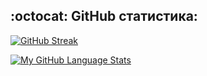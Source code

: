 ## :octocat: GitHub статистика:

[![GitHub Streak](https://github-readme-streak-stats.herokuapp.com?user=maximpontryagin&theme=dark&date_format=j%20M%5B%20Y%5D&mode=weekly)](https://git.io/streak-stats)
  </a><p><p>
[![My GitHub Language Stats](https://github-readme-stats.vercel.app/api/top-langs/?username=maximpontryagin&langs_count=5&theme=tokyonight)]()
<!--
**maximpontryagin/maximpontryagin** is a ✨ _special_ ✨ repository because its `README.md` (this file) appears on your GitHub profile.

Here are some ideas to get you started:

- 🔭 I’m currently working on ...
- 🌱 I’m currently learning ...
- 👯 I’m looking to collaborate on ...
- 🤔 I’m looking for help with ...
- 💬 Ask me about ...
- 📫 How to reach me: ...
- 😄 Pronouns: ...
- ⚡ Fun fact: ...
-->
